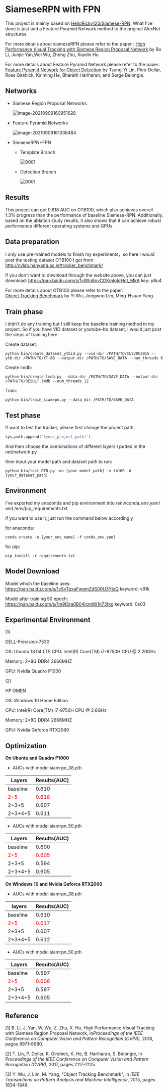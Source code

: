 # SiameseRPN with FPN

This project is mainly based on <a href="https://github.com/HelloRicky123/Siamese-RPN" >HelloRicky123/Siamese-RPN</a>. What I've done is just add a Feature Pyramid Network method to the original AlexNet structures.

For more details about siameseRPN please refer to the paper : [High Performance Visual Tracking with Siamese Region Proposal Network](http://openaccess.thecvf.com/content_cvpr_2018/papers/Li_High_Performance_Visual_CVPR_2018_paper.pdf) by Bo Li, Junjie Yan,Wei Wu, Zheng Zhu, Xiaolin Hu.

For more details about Feature Pyramid Network please refer to the paper: <a href="https://openaccess.thecvf.com/content_cvpr_2017/papers/Lin_Feature_Pyramid_Networks_CVPR_2017_paper.pdf">Feature Pyramid Network for Object Detection</a> by Tsung-Yi Lin, Piotr Dollár, Ross Girshick, Kaiming He, Bharath Hariharan, and Serge Belongie.



## Networks

- Siamese Region Proposal Networks

  ![image-20210909160951628](README.assets/image-20210909160951628.png)

- Feature Pyramid Networks

  ![image-20210909161336484](README.assets/image-20210909161336484.png)

- SimaeseRPN+FPN

  - Template Branch
  
    ![0001](README.assets/0001-16312030405081.jpg)
  
  - Detection Branch
  
    ![0001](README.assets/0001.jpg)

## Results

This project can get 0.618 AUC on OTB100, which also achieves  overall 1.3% progress than the performance of baseline Siamese-RPN. Additionally, based on the ablation study results, it also shows that it can achieve robust performance different operating systems and GPUs.



## Data preparation

I only use pre-trained models to finish my experiments，so here I would post the testing dataset OTB100 I get from http://cvlab.hanyang.ac.kr/tracker_benchmark/

If you don't want to download through the website above, you can just download: https://pan.baidu.com/s/1vWIn8ovCGKmlgIdHdt_MkA key: p8u4

For more details about OTB100 please refer to the paper: <a href="https://faculty.ucmerced.edu/mhyang/papers/pami15_tracking_benchmark.pdf">Object Tracking Benchmark</a> by Yi Wu, Jongwoo Lim, Ming-Hsuan Yang.



## Train phase

I didn't do any training but I still keep the baseline training method in my project. So if you have VID dataset or youtube-bb dataset, I would just post the steps of training here

Create dataset:

 ```shell
 python bin/create_dataset_ytbid.py --vid-dir /PATH/TO/ILSVRC2015 --ytb-dir /PATH/TO/YT-BB --output-dir /PATH/TO/SAVE_DATA --num_threads 6
 ```

Create lmdb:

```shell
python bin/create_lmdb.py --data-dir /PATH/TO/SAVE_DATA --output-dir /PATH/TO/RESULT.lmdb --num_threads 12
```

Train: 

```shell
python bin/train_siamrpn.py --data_dir /PATH/TO/SAVE_DATA
```



## Test phase

If want to test the tracker, please first change the project path:

```python
sys.path.append('[your_project_path]')
```

And then choose the combinations of different layers I putted in the net/network.py

then input your model path and dataset path to run:

```shell
python bin/test_OTB.py -ms [your_model_path] -v tb100 -d [your_dataset_path]
```



## Environment

I've exported my anaconda and pip environment into /env/conda_env.yaml and /env/pip_requirements.txt

if you want to use it, just run the command below accordingly

for anaconda: 

```shell
conda create -n [your_env_name] -f conda_env.yaml
```

for pip:

```shell
pip install -r requirements.txt
```



## Model Download

Model which the baseline uses: https://pan.baidu.com/s/1vSvTqxaFwgmZdS00U3YIzQ keyword: v91k

Model after training 50 epoch: https://pan.baidu.com/s/1m9ISra0B04jcmjW1n73fxg keyword: 0s03



## Experimental Environment

(1)

DELL-Precision-7530

OS: Ubuntu 18.04 LTS
CPU: Intel(R) Core(TM) i7-8750H CPU @ 2.20GHz

Memory: 2*8G DDR4 2666MHZ

GPU: Nvidia Quadro P1000



(2)

HP OMEN

OS: Windows 10 Home Edition

CPU: Intel(R) Core(TM) i7-9750H CPU @ 2.6GHz

Memory: 2*8G DDR4 2666MHZ 

GPU: Nvidia Geforce RTX2060



## Optimization

**On Ubuntu and Quadro P1000**

- AUCs with model siamrpn_38.pth

| Layers                     | Results(AUC)                 |
| -------------------------- | ---------------------------- |
| baseline                   | 0.610                        |
| <font color=red>2+5</font> | <font color=red>0.618</font> |
| 2+3+5                      | 0.607                        |
| 2+3+4+5                    | 0.611                        |

- AUCs with model siamrpn_50.pth

| Layers                     | Results(AUC)                 |
| -------------------------- | ---------------------------- |
| baseline                   | 0.600                        |
| <font color=red>2+5</font> | <font color=red>0.605</font> |
| 2+3+5                      | 0.594                        |
| 2+3+4+5                    | 0.605                        |

**On Windows 10 and Nvidia Geforce RTX2060**

- AUCs with model siamrpn_38.pth

| layers                     | Results(AUC)                 |
| -------------------------- | ---------------------------- |
| baseline                   | 0.610                        |
| <font color=red>2+5</font> | <font color=red>0.617</font> |
| 2+3+5                      | 0.607                        |
| 2+3+4+5                    | 0.612                        |

- AUCs with model siamrpn_50.pth

| Layers                     | Results(AUC)                 |
| -------------------------- | ---------------------------- |
| baseline                   | 0.597                        |
| <font color=red>2+5</font> | <font color=red>0.606</font> |
| 2+3+5                      | 0.597                        |
| 2+3+4+5                    | 0.605                        |



## Reference

[1] B. Li, J. Yan, W. Wu, Z. Zhu, X. Hu, High Performance Visual Tracking with Siamese Region Proposal Network, in*Proceedings of the IEEE Conference on Computer Vision and Pattern Recognition (CVPR)*, 2018, pages 8971-8980.

[2] T. Lin, P. Dollar, R. Girshick, K. He, B. Hariharan, S. Belongie, in *Proceedings of the IEEE Conference on Computer Vision and Pattern Recognition (CVPR)*, 2017, pages 2117-2125.

[3] Y. Wu, J. Lim, M. Yang, "Object Tracking Benchmark", in *IEEE Transactions on Pattern Analysis and Machine Intelligence*, 2015, pages 1834-1848.

